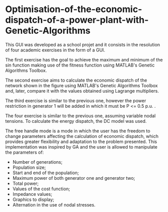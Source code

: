 # Optimisation-of-the-economic-dispatch-of-a-power-plant-with-Genetic-Algorithms

This GUI was developed as a school projet and it consists in the resolution of four academic exercises in the form of a GUI.

The first exercise has the goal to achieve the maximum and minimum of the sin function making use of the fitness function using MATLAB's Genetic Algorithms Toolbox.

The second exercise aims to calculate the economic dispatch of the network shown in the figure using MATLAB's Genetic Algorithms Toolbox and, later, compare it with the values obtained using Lagrange multipliers.

The third exercise is similar to the previous one, however the power restriction in generator 1 will be added in which it must be P <= 0.5 p.u. .

The four exercise is similar to the previous one, assuming variable nodal tensions. To calculate the energy dispatch, the DC model was used.

The free handle mode is a mode in which the user has the freedom to change parameters affecting the calculation of economic dispatch, which provides greater flexibility and adaptation to the problem presented. This implementation was inspired by GA and the user is allowed to manipulate the parameters of:
- Number of generations;   
- Population size;  
- Start and end of the population;   
- Maximum power of both generator one and generator two;   
- Total power; 
- Values of the cost function;    
- Impedance values;   
- Graphics to display;   
- Alternation in the use of nodal stresses.
     
